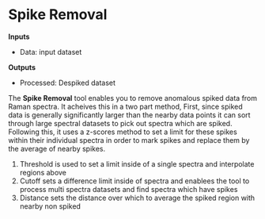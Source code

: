 # Spike Removal

**Inputs**

- Data: input dataset

**Outputs**

- Processed: Despiked dataset

The **Spike Removal** tool enables you to remove anomalous spiked data
from Raman spectra. It acheives this in a two part method, First, since spiked data is 
generally significantly larger than the nearby data points it can sort through large
spectral datasets to pick out spectra which are spiked. Following this, it uses a z-scores method 
to set a limit for these spikes within their individual spectra in order to mark spikes
and replace them by the average of nearby spikes.  
1. Threshold is used to set a limit inside of a single spectra
and interpolate regions above
2. Cutoff sets a difference limit inside of spectra and enablees
the tool to process multi spectra datasets and find spectra which
have spikes
3. Distance sets the distance over which to average the spiked region with nearby
non spiked  
